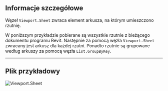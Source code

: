 ## Informacje szczegółowe
Węzeł `Viewport.Sheet` zwraca element arkusza, na którym umieszczono rzutnię.

W poniższym przykładzie pobierane są wszystkie rzutnie z bieżącego dokumentu programu Revit. Następnie za pomocą węzła `Viewport.Sheet` zwracany jest arkusz dla każdej rzutni. Ponadto rzutnie są grupowane według arkuszy za pomocą węzła `List.GroupByKey`.
___
## Plik przykładowy

![Viewport.Sheet](./Revit.Elements.Viewport.Sheet_img.jpg)
